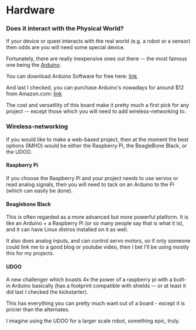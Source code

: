Hardware
========


### Does it interact with the Physical World?
If your device or quest interacts with the real world (e.g. a robot or a sensor) then odds are you will need some special device.

Fortunately, there are really inexpensive ones out there -- the most famous one being the [Arduino](http://arduino.cc/en/Main/Software).

You can download Arduino Software for free here: [link](http://arduino.cc/en/Main/Software)

And last I checked, you can purchase Arduino's nowadays for around $12 from Amazon.com: [link](http://www.amazon.com/s/ref=a9_sc_1?rh=i%3Aaps%2Ck%3Aarduino&keywords=arduino&ie=UTF8&qid=1382505613)

The cost and versatility of this board make it pretty much a first pick for any project -- except those which you will need to add wireless-networking to.

### Wireless-networking

If you would like to make a web-based project, then at the moment the best options (IMHO) would be either the Raspberry Pi, the BeagleBone Black, or the UDOO.

#### Raspberry Pi

If you choose the Raspberry Pi and your project needs to use servos or read analog signals, then you will need to tack on an Arduino to the Pi (which can easily be done).


#### Beaglebone Black

This is often regarded as a more advanced but more powerful platform.  It is like an Arduino + a Raspberry Pi (or so many people say that is what it is), and it can have Linux distros installed on it as well.

It also does analog inputs, and can control servo motors, so if only someone could link me to a good blog or youtube video, then I bet I'll be using mostly this for my projects.


#### UDOO

A new challenger which boasts 4x the power of a raspberry pi with a built-in Arduino basically (has a footprint compatible with shields -- or at least it did last I checked the kickstarter). 

This has everything you can pretty much want out of a board - except it is pricier than the alternates.

I imagine using the UDOO for a larger scale robot, something epic, truly.

